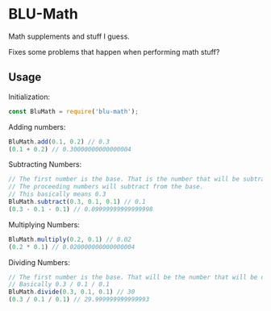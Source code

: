 # BLU-Math

Math supplements and stuff I guess.

Fixes some problems that happen when performing math stuff?

## Usage

Initialization:

```js
const BluMath = require('blu-math');
```

Adding numbers:

```js
BluMath.add(0.1, 0.2) // 0.3
(0.1 + 0.2) // 0.30000000000000004
```

Subtracting Numbers:

```js
// The first number is the base. That is the number that will be subtracted.
// The proceeding numbers will subtract from the base.
// This basically means 0.3
BluMath.subtract(0.3, 0.1, 0.1) // 0.1
(0.3 - 0.1 - 0.1) // 0.09999999999999998
```

Multiplying Numbers:

```js
BluMath.multiply(0.2, 0.1) // 0.02
(0.2 * 0.1) // 0.020000000000000004
```

Dividing Numbers:

```js
// The first number is the base. That will be the number that will be divided by the proceeding numbers.
// Basically 0.3 / 0.1 / 0.1
BluMath.divide(0.3, 0.1, 0.1) // 30
(0.3 / 0.1 / 0.1) // 29.999999999999993
```